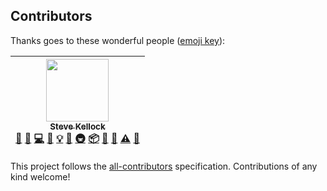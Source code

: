 ## Contributors

Thanks goes to these wonderful people ([emoji key](https://github.com/kentcdodds/all-contributors#emoji-key)):

<!-- ALL-CONTRIBUTORS-LIST:START - Do not remove or modify this section -->

<!-- prettier-ignore -->
| [<img src="https://avatars0.githubusercontent.com/u/68273?v=4" width="100px;"/><br /><sub><b>Steve Kellock</b></sub>](https://github.com/skellock)<br />[💬](#question-skellock "Answering Questions") [🐛](https://github.com/infinitered/gluegun/issues?q=author%3Askellock "Bug reports") [💻](https://github.com/infinitered/gluegun/commits?author=skellock "Code") [📖](https://github.com/infinitered/gluegun/commits?author=skellock "Documentation") [💡](#example-skellock "Examples") [🤔](#ideas-skellock "Ideas, Planning, & Feedback") [🚇](#infra-skellock "Infrastructure (Hosting, Build-Tools, etc)") [📦](#platform-skellock "Packaging/porting to new platform") [🔌](#plugin-skellock "Plugin/utility libraries") [👀](#review-skellock "Reviewed Pull Requests") [⚠️](https://github.com/infinitered/gluegun/commits?author=skellock "Tests") [🔧](#tool-skellock "Tools") |
| :---: |

<!-- ALL-CONTRIBUTORS-LIST:END -->

This project follows the [all-contributors](https://github.com/kentcdodds/all-contributors) specification. Contributions of any kind welcome!
